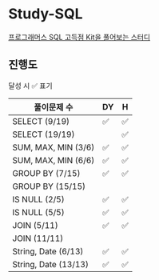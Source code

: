 # Study-SQL

[프로그래머스 SQL 고득점 Kit을 풀어보는 스터디](https://school.programmers.co.kr/learn/challenges?tab=sql_practice_kit)

## 진행도

달성 시 ✅ 표기

| 풀이문제 수             | DY    | H    |
| -------------------- | ----  | ---- |
| SELECT (9/19)        | ✅    | ✅    |
| SELECT (19/19)       |       | ✅    |
| SUM, MAX, MIN (3/6)  | ✅    | ✅    |
| SUM, MAX, MIN (6/6)  | ✅    | ✅    |
| GROUP BY (7/15)      | ✅    | ✅    |
| GROUP BY (15/15)     |       |      |
| IS NULL (2/5)        | ✅    | ✅    |
| IS NULL (5/5)        | ✅    | ✅    |
| JOIN (5/11)          | ✅    | ✅    |
| JOIN (11/11)         |      |      |
| String, Date (6/13)  | ✅    | ✅    |
| String, Date (13/13) | ✅    | ✅    |
